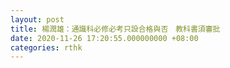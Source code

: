 ```yaml
---
layout: post
title: 楊潤雄：通識科必修必考只設合格與否　教科書須審批
date: 2020-11-26 17:20:55.000000000 +08:00
categories: rthk
---
```



